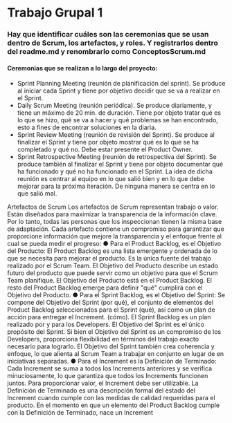 # Trabajo Grupal 1

### Hay que identificar cuáles son las ceremonias que se usan dentro de Scrum, los artefactos, y roles. Y registrarlos dentro del readme.md y renombrarlo como ConceptosScrum.md

#### Ceremonias que se realizan a lo largo del proyecto:

- Sprint Planning Meeting (reunión de planificación del sprint). Se produce al iniciar cada
Sprint y tiene por objetivo decidir que se va a realizar en el Sprint.
- Daily Scrum Meeting (reunión periódica). Se produce diariamente, y tiene un máximo de
20 min. de duración. Tiene por objeto tratar qué es lo que se hizo, qué se va a hacer y
qué problemas se han encontrado, esto a fines de encontrar soluciones en la diaria.
- Sprint Review Meeting (reunión de revisión del Sprint). Se produce al finalizar el Sprint y
tiene por objeto mostrar qué es lo que se ha completado y qué no. Debe estar presente el
Product Owner.
- Sprint Retrospective Meeting (reunión de retrospectiva del Sprint). Se produce también al
finalizar el Sprint y tiene por objeto documentar qué ha funcionado y qué no ha funcionado
en el Sprint. La idea de dicha reunión es centrar al equipo en lo que salió bien y en lo que
debe mejorar para la próxima iteración. De ninguna manera se centra en lo que salió mal.

Artefactos de Scrum
Los artefactos de Scrum representan trabajo o valor. Están diseñados para maximizar la transparencia
de la información clave. Por lo tanto, todas las personas que los inspeccionan tienen la misma base de
adaptación.
Cada artefacto contiene un compromiso para garantizar que proporcione información que mejore la
transparencia y el enfoque frente al cual se pueda medir el progreso:
● Para el Product Backlog, es el Objetivo del Producto: El Product Backlog es una lista emergente y ordenada de lo que se necesita para mejorar el producto. Es
la única fuente del trabajo realizado por el Scrum Team. El Objetivo del Producto describe un estado futuro del producto que puede servir como un objetivo para
que el Scrum Team planifique. El Objetivo del Producto está en el Product Backlog. El resto del Product
Backlog emerge para definir "qué" cumplirá con el Objetivo del Producto.
● Para el Sprint Backlog, es el Objetivo del Sprint: Se compone del Objetivo del Sprint (por qué), el conjunto de elementos del Product
Backlog seleccionados para el Sprint (qué), así como un plan de acción para entregar el Increment. 
(cómo). El Sprint Backlog es un plan realizado por y para los Developers. El Objetivo del Sprint es el único propósito del Sprint. Si bien el Objetivo del Sprint es un compromiso de los Developers, proporciona flexibilidad en términos del trabajo exacto necesario para lograrlo. El Objetivo del Sprint también crea coherencia y enfoque, lo que alienta al Scrum Team a trabajar en conjunto en lugar de en iniciativas separadas.
● Para el Increment es la Definición de Terminado: Cada Increment se suma a todos
los Increments anteriores y se verifica minuciosamente, lo que garantiza que todos los Increments
funcionen juntos. Para proporcionar valor, el Increment debe ser utilizable. La Definición de Terminado es una descripción formal del estado del Increment cuando cumple con las medidas de calidad requeridas para el producto. En el momento en que un elemento del Product Backlog cumple con la Definición de Terminado, nace un Increment

